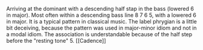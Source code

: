 Arriving at the dominant with a descending half stap in the bass (lowered 6 in major).
Most often within a descending bass line 8 7 6 5, with a lowered 6 in major. It is a typical pattern in classical music. The label phrygian is a little bit deceiving, because the pattern was used in major-minor idiom and not in a modal idiom. The association is understandable because of the half step before the "resting tone" 5.
[[Cadence]]